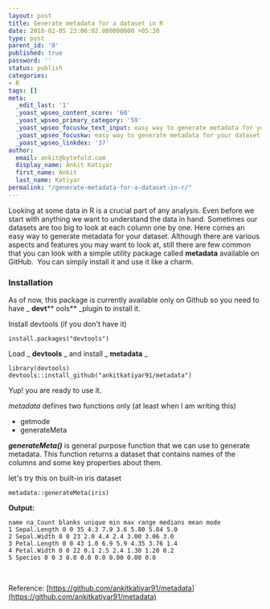 ```yaml
---
layout: post
title: Generate metadata for a dataset in R
date: 2018-02-05 23:06:02.000000000 +05:30
type: post
parent_id: '0'
published: true
password: ''
status: publish
categories:
- R
tags: []
meta:
  _edit_last: '1'
  _yoast_wpseo_content_score: '60'
  _yoast_wpseo_primary_category: '59'
  _yoast_wpseo_focuskw_text_input: easy way to generate metadata for your dataset
  _yoast_wpseo_focuskw: easy way to generate metadata for your dataset
  _yoast_wpseo_linkdex: '37'
author:
  email: ankit@bytefold.com
  display_name: Ankit Katiyar
  first_name: Ankit
  last_name: Katiyar
permalink: "/generate-metadata-for-a-dataset-in-r/"
---
```

Looking at some data in R is a crucial part of any analysis. Even before we start with anything we want to understand the data in hand. Sometimes our datasets are too big to look at each column one by one. Here comes an easy way to generate metadata&nbsp;for your dataset. Although there are various aspects and features you may want to look at, still there are few common that you can look with a simple utility package called **metadata** available on GitHub.&nbsp; You can simply install it and use it like a charm.

### Installation

As of now, this package is currently available only on Github so you need to have _ **devt**** ools**&nbsp;_plugin to install it.

Install devtools&nbsp;(if you don't have it)

```
install.packages("devtools")
```

Load _ **devtools** _&nbsp;and install _ **metadata** _

```
library(devtools)
devtools::install_github("ankitkatiyar91/metadata")
```

Yup! you are ready to use it.

_metadata_ defines two functions only (at least&nbsp;when I am writing this)

- getmode
- generateMeta

_**generateMeta()**_ is general purpose function that we can use to generate metadata. This function returns a&nbsp;dataset that contains names of the columns and some key properties about them.

let's try this on built-in&nbsp;iris dataset

```
metadata::generateMeta(iris)
```

**Output:**

```
name na_Count blanks unique min max range medians mean mode
1 Sepal.Length 0 0 35 4.3 7.9 3.6 5.80 5.84 5.0
2 Sepal.Width 0 0 23 2.0 4.4 2.4 3.00 3.06 3.0
3 Petal.Length 0 0 43 1.0 6.9 5.9 4.35 3.76 1.4
4 Petal.Width 0 0 22 0.1 2.5 2.4 1.30 1.20 0.2
5 Species 0 0 3 0.0 0.0 0.0 0.00 0.00 0.0
```

&nbsp;

Reference:&nbsp;[https://github.com/ankitkatiyar91/metadata](https://github.com/ankitkatiyar91/metadata)

